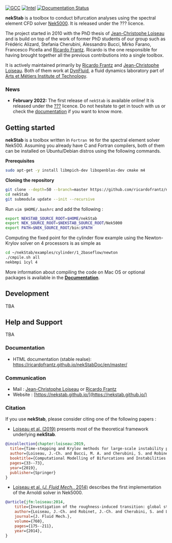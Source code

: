 [![GCC](https://github.com/ricardofrantz/nekStab/actions/workflows/gcc.yml/badge.svg?branch=master)](https://github.com/ricardofrantz/nekStab/actions/workflows/gcc.yml)
[![Intel](https://github.com/ricardofrantz/nekStab/actions/workflows/intel.yml/badge.svg?branch=master)](https://github.com/ricardofrantz/nekStab/actions/workflows/intel.yml)
[![Documentation Status](https://readthedocs.org/projects/ansicolortags/badge/?version=latest)](https://ricardofrantz.github.io/nekStabDoc/en/master/)

**nekStab** is a toolbox to conduct bifurcation analyses using the spectral element CFD solver [Nek5000](https://github.com/Nek5000/Nek5000).
It is released under the ??? licence.

The project started in 2010 with the PhD thesis of [Jean-Christophe Loiseau](https://loiseaujc.github.io/) and is build on top of the work of former PhD students of our group such as Frédéric Alizard, Stefania Cherubini, Alessandro Bucci, Mirko Farano, Francesco Picella and [Ricardo Frantz](https://github.com/ricardofrantz).
Ricardo is the one responsible for having brought together all the previous contributions into a single toolbox.

It is actively maintained primarily by [Ricardo Frantz](https://github.com/ricardofrantz) and [Jean-Christophe Loiseau](https://loiseaujc.github.io/).
Both of them work at [DynFluid](http://dynfluid.ensam.eu/), a fluid dynamics laboratory part of [Arts et Métiers Institute of Technology](https://artsetmetiers.fr/en).

### News

- **February 2022:** The first release of `nekStab` is available online!
It is released under the [???]() licence.
Do not hesitate to get in touch with us or check the [documentation]() if you want to know more.

## Getting started

**nekStab** is a toolbox written in `Fortran 90` for the spectral element solver Nek500.
Assuming you already have C and Fortran compilers, both of them can be installed on Ubuntu/Debian distros using the following commands.

**Prerequisites**

```bash
sudo apt-get -y install libmpich-dev libopenblas-dev cmake m4
```

**Cloning the repository**

```bash
git clone --depth=50 --branch=master https://github.com/ricardofrantz/nekStab.git
cd nekStab
git submodule update --init --recursive
```

Run `vim $HOME/.bashrc` and add the following :

```bash
export NEKSTAB_SOURCE_ROOT=$HOME/nekStab
export NEK_SOURCE_ROOT=$NEKSTAB_SOURCE_ROOT/Nek5000
export PATH=$NEK_SOURCE_ROOT/bin:$PATH
```

Computing the fixed point for the cylinder flow example using the Newton-Krylov solver on 4 processors is as simple as

```bash
cd ~/nekStab/examples/cylinder/1_2baseflow/newton
./cmpile.sh all
nekbmpi 1cyl 4
```

More information about compiling the code on Mac OS or optional packages is available in the [**Documentation**](https://ricardofrantz.github.io/nekStabDoc/en/master/index.html).

## Development

TBA

## Help and Support

TBA

### Documentation

- HTML documentation (stable realse): https://ricardofrantz.github.io/nekStabDoc/en/master/

### Communication

- Mail : [Jean-Christophe Loiseau](mailto:loiseau.jc@gmail.com?subject=[GitHub]%20Information%20about%20nekStab) or [Ricardo Frantz](mailto:rasfrantz@gmail.com?subject=[GitHub]%20Information%20about%20nekStab)
- Website : [https://nekstab.github.io/](https://nekstab.github.io/)

### Citation

If you use **nekStab**, please consider citing one of the following papers :
- [Loiseau et al. (2019)](https://arxiv.org/pdf/1804.03859.pdf) presents most of the theoretical framework underlying **nekStab**.
```bibtex
@incollection{chapter:loiseau:2019,
  title={Time-stepping and Krylov methods for large-scale instability problems},
  author={Loiseau, J.-Ch. and Bucci, M. A. and Cherubini, S. and Robinet, J.-Ch.},
  booktitle={Computational Modelling of Bifurcations and Instabilities in Fluid Dynamics},
  pages={33--73},
  year={2019},
  publisher={Springer}
}
```
- [Loiseau et al. (*J. Fluid Mech.*, 2014)](https://sam.ensam.eu/bitstream/handle/10985/8974/DYNFLUID-JFM-LOISEAU-2014.pdf?sequence=1&isAllowed=y) describes the first implementation of the Arnoldi solver in Nek5000.
```bibtex
@article{jfm:loiseau:2014,
    title={Investigation of the roughness-induced transition: global stability analyses and direct numerical simulations},
    author={Loiseau, J.-Ch. and Robinet, J.-Ch. and Cherubini, S. and Leriche, E.},
    journal={J. Fluid Mech.},
    volume={760},
    pages={175--211},
    year={2014},
}
```
